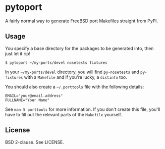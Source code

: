 # pytoport

A fairly normal way to generate FreeBSD port Makefiles straight from PyPI.

## Usage

You specify a base directory for the packages to be generated into, then just
let it rip!

```
$ pytoport ~/my-ports/devel nosetests fixtures
```

In your `~/my-ports/devel` directory, you will find `py-nosetests` and
`py-fixtures` with a `Makefile` and if you're lucky, a `distinfo` too.

You should also create a `~/.porttools` file with the following details:

```
EMAIL="your@email.address"
FULLNAME="Your Name"
```

See `man 5 porttools` for more information. If you don't create this file, you'll have to fill out
the relevant parts of the `Makefile` yourself.

## License

BSD 2-clause. See LICENSE.
